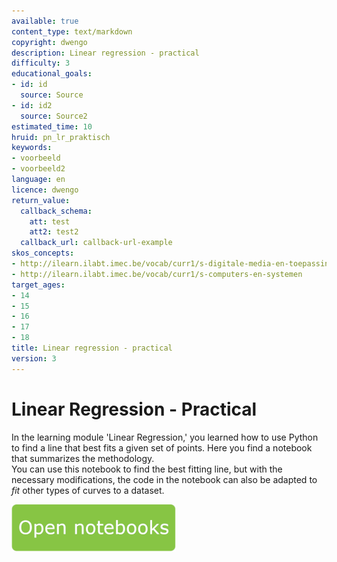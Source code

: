 ```yaml
---
available: true
content_type: text/markdown
copyright: dwengo
description: Linear regression - practical
difficulty: 3
educational_goals:
- id: id
  source: Source
- id: id2
  source: Source2
estimated_time: 10
hruid: pn_lr_praktisch
keywords:
- voorbeeld
- voorbeeld2
language: en
licence: dwengo
return_value:
  callback_schema:
    att: test
    att2: test2
  callback_url: callback-url-example
skos_concepts:
- http://ilearn.ilabt.imec.be/vocab/curr1/s-digitale-media-en-toepassingen
- http://ilearn.ilabt.imec.be/vocab/curr1/s-computers-en-systemen
target_ages:
- 14
- 15
- 16
- 17
- 18
title: Linear regression - practical
version: 3
---
```

# Linear Regression - Practical

In the learning module 'Linear Regression,' you learned how to use Python to find a line that best fits a given set of points.
Here you find a notebook that summarizes the methodology. <br>You can use this notebook to find the best fitting line, but with the necessary modifications, the code in the notebook can also be adapted to *fit* other types of curves to a dataset.

[![](embed/Knop.png "Button")](https://kiks.ilabt.imec.be/jupyterhub/?id=0350 "Notebook Practical Linear Regression")